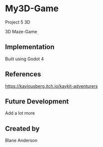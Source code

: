 
# My3D-Game

Project 5 3D

3D Maze-Game 

## Implementation

Built using Godot 4

## References

https://kaylousberg.itch.io/kaykit-adventurers

## Future Development

Add a lot more 

## Created by 

Blane Anderson
